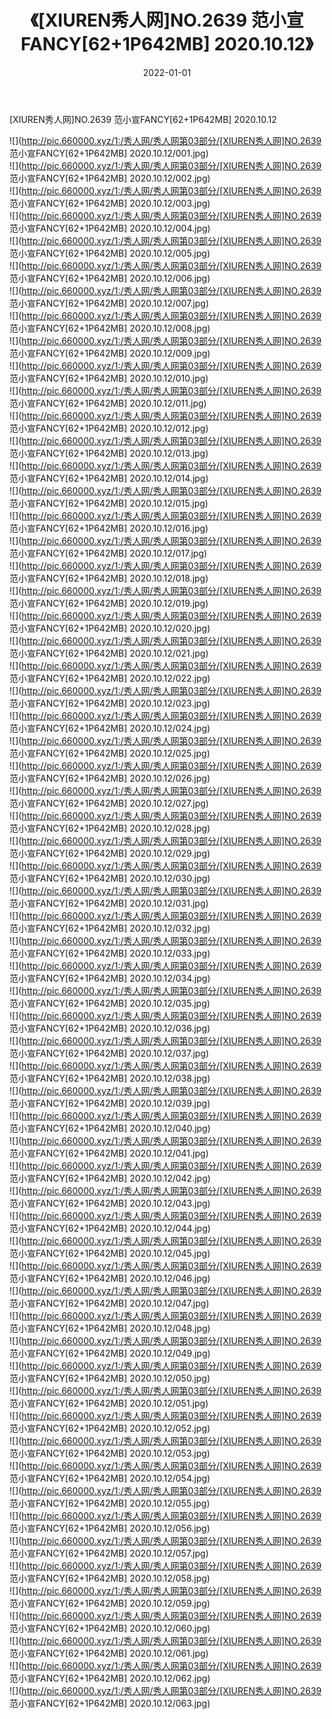 ﻿---
layout: post
title:  《[XIUREN秀人网]NO.2639 范小宣FANCY[62+1P642MB] 2020.10.12》
date:   2022-01-01
img: http://pic.660000.xyz/1:/秀人网/秀人网第03部分/[XIUREN秀人网]NO.2639 范小宣FANCY[62+1P642MB] 2020.10.12/000.jpg
categories: [美女, 清纯, 唯美]
---

[XIUREN秀人网]NO.2639 范小宣FANCY[62+1P642MB] 2020.10.12

 ![](http://pic.660000.xyz/1:/秀人网/秀人网第03部分/[XIUREN秀人网]NO.2639 范小宣FANCY[62+1P642MB] 2020.10.12/001.jpg) <br>![](http://pic.660000.xyz/1:/秀人网/秀人网第03部分/[XIUREN秀人网]NO.2639 范小宣FANCY[62+1P642MB] 2020.10.12/002.jpg) <br>![](http://pic.660000.xyz/1:/秀人网/秀人网第03部分/[XIUREN秀人网]NO.2639 范小宣FANCY[62+1P642MB] 2020.10.12/003.jpg) <br>![](http://pic.660000.xyz/1:/秀人网/秀人网第03部分/[XIUREN秀人网]NO.2639 范小宣FANCY[62+1P642MB] 2020.10.12/004.jpg) <br>![](http://pic.660000.xyz/1:/秀人网/秀人网第03部分/[XIUREN秀人网]NO.2639 范小宣FANCY[62+1P642MB] 2020.10.12/005.jpg) <br>![](http://pic.660000.xyz/1:/秀人网/秀人网第03部分/[XIUREN秀人网]NO.2639 范小宣FANCY[62+1P642MB] 2020.10.12/006.jpg) <br>![](http://pic.660000.xyz/1:/秀人网/秀人网第03部分/[XIUREN秀人网]NO.2639 范小宣FANCY[62+1P642MB] 2020.10.12/007.jpg) <br>![](http://pic.660000.xyz/1:/秀人网/秀人网第03部分/[XIUREN秀人网]NO.2639 范小宣FANCY[62+1P642MB] 2020.10.12/008.jpg) <br>![](http://pic.660000.xyz/1:/秀人网/秀人网第03部分/[XIUREN秀人网]NO.2639 范小宣FANCY[62+1P642MB] 2020.10.12/009.jpg) <br>![](http://pic.660000.xyz/1:/秀人网/秀人网第03部分/[XIUREN秀人网]NO.2639 范小宣FANCY[62+1P642MB] 2020.10.12/010.jpg) <br>![](http://pic.660000.xyz/1:/秀人网/秀人网第03部分/[XIUREN秀人网]NO.2639 范小宣FANCY[62+1P642MB] 2020.10.12/011.jpg) <br>![](http://pic.660000.xyz/1:/秀人网/秀人网第03部分/[XIUREN秀人网]NO.2639 范小宣FANCY[62+1P642MB] 2020.10.12/012.jpg) <br>![](http://pic.660000.xyz/1:/秀人网/秀人网第03部分/[XIUREN秀人网]NO.2639 范小宣FANCY[62+1P642MB] 2020.10.12/013.jpg) <br>![](http://pic.660000.xyz/1:/秀人网/秀人网第03部分/[XIUREN秀人网]NO.2639 范小宣FANCY[62+1P642MB] 2020.10.12/014.jpg) <br>![](http://pic.660000.xyz/1:/秀人网/秀人网第03部分/[XIUREN秀人网]NO.2639 范小宣FANCY[62+1P642MB] 2020.10.12/015.jpg) <br>![](http://pic.660000.xyz/1:/秀人网/秀人网第03部分/[XIUREN秀人网]NO.2639 范小宣FANCY[62+1P642MB] 2020.10.12/016.jpg) <br>![](http://pic.660000.xyz/1:/秀人网/秀人网第03部分/[XIUREN秀人网]NO.2639 范小宣FANCY[62+1P642MB] 2020.10.12/017.jpg) <br>![](http://pic.660000.xyz/1:/秀人网/秀人网第03部分/[XIUREN秀人网]NO.2639 范小宣FANCY[62+1P642MB] 2020.10.12/018.jpg) <br>![](http://pic.660000.xyz/1:/秀人网/秀人网第03部分/[XIUREN秀人网]NO.2639 范小宣FANCY[62+1P642MB] 2020.10.12/019.jpg) <br>![](http://pic.660000.xyz/1:/秀人网/秀人网第03部分/[XIUREN秀人网]NO.2639 范小宣FANCY[62+1P642MB] 2020.10.12/020.jpg) <br>![](http://pic.660000.xyz/1:/秀人网/秀人网第03部分/[XIUREN秀人网]NO.2639 范小宣FANCY[62+1P642MB] 2020.10.12/021.jpg) <br>![](http://pic.660000.xyz/1:/秀人网/秀人网第03部分/[XIUREN秀人网]NO.2639 范小宣FANCY[62+1P642MB] 2020.10.12/022.jpg) <br>![](http://pic.660000.xyz/1:/秀人网/秀人网第03部分/[XIUREN秀人网]NO.2639 范小宣FANCY[62+1P642MB] 2020.10.12/023.jpg) <br>![](http://pic.660000.xyz/1:/秀人网/秀人网第03部分/[XIUREN秀人网]NO.2639 范小宣FANCY[62+1P642MB] 2020.10.12/024.jpg) <br>![](http://pic.660000.xyz/1:/秀人网/秀人网第03部分/[XIUREN秀人网]NO.2639 范小宣FANCY[62+1P642MB] 2020.10.12/025.jpg) <br>![](http://pic.660000.xyz/1:/秀人网/秀人网第03部分/[XIUREN秀人网]NO.2639 范小宣FANCY[62+1P642MB] 2020.10.12/026.jpg) <br>![](http://pic.660000.xyz/1:/秀人网/秀人网第03部分/[XIUREN秀人网]NO.2639 范小宣FANCY[62+1P642MB] 2020.10.12/027.jpg) <br>![](http://pic.660000.xyz/1:/秀人网/秀人网第03部分/[XIUREN秀人网]NO.2639 范小宣FANCY[62+1P642MB] 2020.10.12/028.jpg) <br>![](http://pic.660000.xyz/1:/秀人网/秀人网第03部分/[XIUREN秀人网]NO.2639 范小宣FANCY[62+1P642MB] 2020.10.12/029.jpg) <br>![](http://pic.660000.xyz/1:/秀人网/秀人网第03部分/[XIUREN秀人网]NO.2639 范小宣FANCY[62+1P642MB] 2020.10.12/030.jpg) <br>![](http://pic.660000.xyz/1:/秀人网/秀人网第03部分/[XIUREN秀人网]NO.2639 范小宣FANCY[62+1P642MB] 2020.10.12/031.jpg) <br>![](http://pic.660000.xyz/1:/秀人网/秀人网第03部分/[XIUREN秀人网]NO.2639 范小宣FANCY[62+1P642MB] 2020.10.12/032.jpg) <br>![](http://pic.660000.xyz/1:/秀人网/秀人网第03部分/[XIUREN秀人网]NO.2639 范小宣FANCY[62+1P642MB] 2020.10.12/033.jpg) <br>![](http://pic.660000.xyz/1:/秀人网/秀人网第03部分/[XIUREN秀人网]NO.2639 范小宣FANCY[62+1P642MB] 2020.10.12/034.jpg) <br>![](http://pic.660000.xyz/1:/秀人网/秀人网第03部分/[XIUREN秀人网]NO.2639 范小宣FANCY[62+1P642MB] 2020.10.12/035.jpg) <br>![](http://pic.660000.xyz/1:/秀人网/秀人网第03部分/[XIUREN秀人网]NO.2639 范小宣FANCY[62+1P642MB] 2020.10.12/036.jpg) <br>![](http://pic.660000.xyz/1:/秀人网/秀人网第03部分/[XIUREN秀人网]NO.2639 范小宣FANCY[62+1P642MB] 2020.10.12/037.jpg) <br>![](http://pic.660000.xyz/1:/秀人网/秀人网第03部分/[XIUREN秀人网]NO.2639 范小宣FANCY[62+1P642MB] 2020.10.12/038.jpg) <br>![](http://pic.660000.xyz/1:/秀人网/秀人网第03部分/[XIUREN秀人网]NO.2639 范小宣FANCY[62+1P642MB] 2020.10.12/039.jpg) <br>![](http://pic.660000.xyz/1:/秀人网/秀人网第03部分/[XIUREN秀人网]NO.2639 范小宣FANCY[62+1P642MB] 2020.10.12/040.jpg) <br>![](http://pic.660000.xyz/1:/秀人网/秀人网第03部分/[XIUREN秀人网]NO.2639 范小宣FANCY[62+1P642MB] 2020.10.12/041.jpg) <br>![](http://pic.660000.xyz/1:/秀人网/秀人网第03部分/[XIUREN秀人网]NO.2639 范小宣FANCY[62+1P642MB] 2020.10.12/042.jpg) <br>![](http://pic.660000.xyz/1:/秀人网/秀人网第03部分/[XIUREN秀人网]NO.2639 范小宣FANCY[62+1P642MB] 2020.10.12/043.jpg) <br>![](http://pic.660000.xyz/1:/秀人网/秀人网第03部分/[XIUREN秀人网]NO.2639 范小宣FANCY[62+1P642MB] 2020.10.12/044.jpg) <br>![](http://pic.660000.xyz/1:/秀人网/秀人网第03部分/[XIUREN秀人网]NO.2639 范小宣FANCY[62+1P642MB] 2020.10.12/045.jpg) <br>![](http://pic.660000.xyz/1:/秀人网/秀人网第03部分/[XIUREN秀人网]NO.2639 范小宣FANCY[62+1P642MB] 2020.10.12/046.jpg) <br>![](http://pic.660000.xyz/1:/秀人网/秀人网第03部分/[XIUREN秀人网]NO.2639 范小宣FANCY[62+1P642MB] 2020.10.12/047.jpg) <br>![](http://pic.660000.xyz/1:/秀人网/秀人网第03部分/[XIUREN秀人网]NO.2639 范小宣FANCY[62+1P642MB] 2020.10.12/048.jpg) <br>![](http://pic.660000.xyz/1:/秀人网/秀人网第03部分/[XIUREN秀人网]NO.2639 范小宣FANCY[62+1P642MB] 2020.10.12/049.jpg) <br>![](http://pic.660000.xyz/1:/秀人网/秀人网第03部分/[XIUREN秀人网]NO.2639 范小宣FANCY[62+1P642MB] 2020.10.12/050.jpg) <br>![](http://pic.660000.xyz/1:/秀人网/秀人网第03部分/[XIUREN秀人网]NO.2639 范小宣FANCY[62+1P642MB] 2020.10.12/051.jpg) <br>![](http://pic.660000.xyz/1:/秀人网/秀人网第03部分/[XIUREN秀人网]NO.2639 范小宣FANCY[62+1P642MB] 2020.10.12/052.jpg) <br>![](http://pic.660000.xyz/1:/秀人网/秀人网第03部分/[XIUREN秀人网]NO.2639 范小宣FANCY[62+1P642MB] 2020.10.12/053.jpg) <br>![](http://pic.660000.xyz/1:/秀人网/秀人网第03部分/[XIUREN秀人网]NO.2639 范小宣FANCY[62+1P642MB] 2020.10.12/054.jpg) <br>![](http://pic.660000.xyz/1:/秀人网/秀人网第03部分/[XIUREN秀人网]NO.2639 范小宣FANCY[62+1P642MB] 2020.10.12/055.jpg) <br>![](http://pic.660000.xyz/1:/秀人网/秀人网第03部分/[XIUREN秀人网]NO.2639 范小宣FANCY[62+1P642MB] 2020.10.12/056.jpg) <br>![](http://pic.660000.xyz/1:/秀人网/秀人网第03部分/[XIUREN秀人网]NO.2639 范小宣FANCY[62+1P642MB] 2020.10.12/057.jpg) <br>![](http://pic.660000.xyz/1:/秀人网/秀人网第03部分/[XIUREN秀人网]NO.2639 范小宣FANCY[62+1P642MB] 2020.10.12/058.jpg) <br>![](http://pic.660000.xyz/1:/秀人网/秀人网第03部分/[XIUREN秀人网]NO.2639 范小宣FANCY[62+1P642MB] 2020.10.12/059.jpg) <br>![](http://pic.660000.xyz/1:/秀人网/秀人网第03部分/[XIUREN秀人网]NO.2639 范小宣FANCY[62+1P642MB] 2020.10.12/060.jpg) <br>![](http://pic.660000.xyz/1:/秀人网/秀人网第03部分/[XIUREN秀人网]NO.2639 范小宣FANCY[62+1P642MB] 2020.10.12/061.jpg) <br>![](http://pic.660000.xyz/1:/秀人网/秀人网第03部分/[XIUREN秀人网]NO.2639 范小宣FANCY[62+1P642MB] 2020.10.12/062.jpg) <br>![](http://pic.660000.xyz/1:/秀人网/秀人网第03部分/[XIUREN秀人网]NO.2639 范小宣FANCY[62+1P642MB] 2020.10.12/063.jpg) <br>